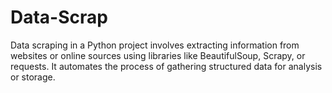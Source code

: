 # Data-Scrap
Data scraping in a Python project involves extracting information from websites or online sources using libraries like BeautifulSoup, Scrapy, or requests. It automates the process of gathering structured data for analysis or storage.

